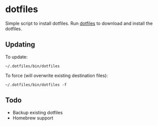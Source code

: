 # dotfiles

Simple script to install dotfiles. Run [dotfiles](https://github.com/jamesmcfadden/dotfiles/blob/master/bin/dotfiles) to download and install the dotfiles.

## Updating

To update:

```
~/.dotfiles/bin/dotfiles
```

To force (will overwrite existing destination files):

```
~/.dotfiles/bin/dotfiles -f
```

## Todo

- Backup existing dotfiles
- Homebrew support
